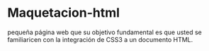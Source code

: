 # Maquetacion-html
 pequeña página web que su objetivo fundamental es que usted se familiaricen con la integración de CSS3 a un documento HTML.
